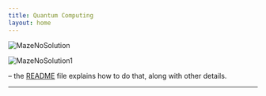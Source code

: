 ```yaml
---
title: Quantum Computing
layout: home
---
```


![MazeNoSolution](https://github.com/user-attachments/assets/9a648135-2455-4c10-835f-4e88c5b4ee76)

![MazeNoSolution1](https://github.com/user-attachments/assets/6cb5b8b6-f534-4d68-82ae-12ee3f60995c)


– the [README] file explains how to do that, along with other details.


----

[^1]: [It can take up to 10 minutes for changes to your site to publish after you push the changes to GitHub](https://docs.github.com/en/pages/setting-up-a-github-pages-site-with-jekyll/creating-a-github-pages-site-with-jekyll#creating-your-site).

[CS Topics 4 Kids]: https://just-the-docs.github.io/just-the-docs/
[README]: https://github.com/just-the-docs/just-the-docs-template/blob/main/README.md
